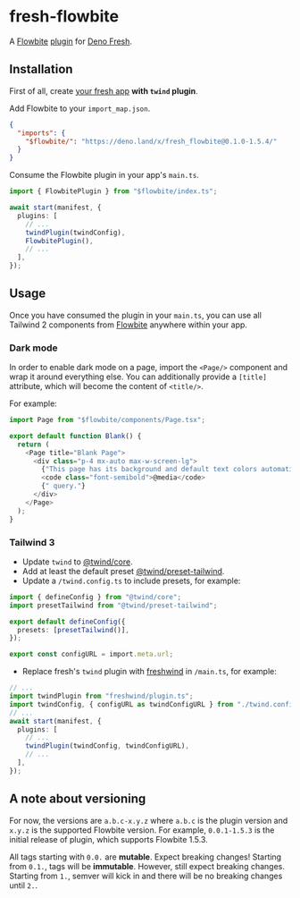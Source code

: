 # fresh-flowbite

A [Flowbite](https://flowbite.com/) [plugin](https://fresh.deno.dev/docs/concepts/plugins) for [Deno Fresh](https://fresh.deno.dev/).

## Installation

First of all, create [your fresh app](https://fresh.deno.dev/docs/getting-started/create-a-project) **with `twind` plugin**.

Add Flowbite to your `import_map.json`.

```json
{
  "imports": {
    "$flowbite/": "https://deno.land/x/fresh_flowbite@0.1.0-1.5.4/"
  }
}
```

Consume the Flowbite plugin in your app's `main.ts`.

```ts
import { FlowbitePlugin } from "$flowbite/index.ts";

await start(manifest, {
  plugins: [
    // ...
    twindPlugin(twindConfig),
    FlowbitePlugin(),
    // ...
  ],
});
```

## Usage

Once you have consumed the plugin in your `main.ts`, you can use all Tailwind 2 components from [Flowbite](https://flowbite.com/docs/) anywhere within your app.

### Dark mode

In order to enable dark mode on a page, import the `<Page/>` component and wrap it around everything else. You can additionally provide a `[title]` attribute,
which will become the content of `<title/>`.

For example:

```ts
import Page from "$flowbite/components/Page.tsx";

export default function Blank() {
  return (
    <Page title="Blank Page">
      <div class="p-4 mx-auto max-w-screen-lg">
        {"This page has its background and default text colors automatically changed according to dark mode "}
        <code class="font-semibold">@media</code>
        {" query."}
      </div>
    </Page>
  );
}
```

### Tailwind 3

- Update `twind` to [@twind/core](https://esm.sh/@twind/core@1.0.1).
- Add at least the default preset [@twind/preset-tailwind](https://esm.sh/@twind/preset-tailwind@1.0.1/).
- Update a `/twind.config.ts` to include presets, for example:

```ts
import { defineConfig } from "@twind/core";
import presetTailwind from "@twind/preset-tailwind";

export default defineConfig({
  presets: [presetTailwind()],
});

export const configURL = import.meta.url;
```
- Replace fresh's `twind` plugin with [freshwind](https://deno.land/x/freshwind@4.0.0/plugin.ts) in `/main.ts`, for example:

```ts
// ...
import twindPlugin from "freshwind/plugin.ts";
import twindConfig, { configURL as twindConfigURL } from "./twind.config.ts";
// ...
await start(manifest, {
  plugins: [
    // ...
    twindPlugin(twindConfig, twindConfigURL),
    // ...
  ],
});
```

## A note about versioning

For now, the versions are `a.b.c-x.y.z` where `a.b.c` is the plugin version and `x.y.z` is the supported Flowbite version. For example, `0.0.1-1.5.3` is the
initial release of plugin, which supports Flowbite 1.5.3.

All tags starting with `0.0.` are **mutable**. Expect breaking changes! Starting from `0.1.`, tags will be **immutable**. However, still expect breaking
changes. Starting from `1.`, semver will kick in and there will be no breaking changes until `2.`.
